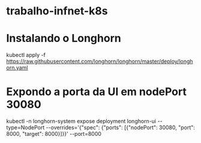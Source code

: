 # trabalho-infnet-k8s

# Instalando o Longhorn
kubectl apply -f https://raw.githubusercontent.com/longhorn/longhorn/master/deploy/longhorn.yaml

# Expondo a porta da UI em nodePort 30080
kubectl -n longhorn-system expose deployment longhorn-ui --type=NodePort --overrides='{"spec": {"ports": [{"nodePort": 30080, "port": 8000, "target": 8000}]}}' --port=8000